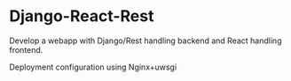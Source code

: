 # Django-React-Rest

Develop a webapp with Django/Rest handling backend and React handling frontend.

Deployment configuration using Nginx+uwsgi
